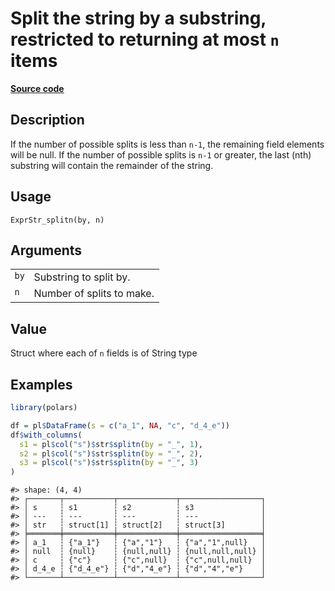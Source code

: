 

# Split the string by a substring, restricted to returning at most <code>n</code> items

[**Source code**](https://github.com/pola-rs/r-polars/tree/main/R/expr__string.R#L751)

## Description

If the number of possible splits is less than <code>n-1</code>, the
remaining field elements will be null. If the number of possible splits
is <code>n-1</code> or greater, the last (nth) substring will contain
the remainder of the string.

## Usage

<pre><code class='language-R'>ExprStr_splitn(by, n)
</code></pre>

## Arguments

<table>
<tr>
<td style="white-space: nowrap; font-family: monospace; vertical-align: top">
<code id="ExprStr_splitn_:_by">by</code>
</td>
<td>
Substring to split by.
</td>
</tr>
<tr>
<td style="white-space: nowrap; font-family: monospace; vertical-align: top">
<code id="ExprStr_splitn_:_n">n</code>
</td>
<td>
Number of splits to make.
</td>
</tr>
</table>

## Value

Struct where each of <code>n</code> fields is of String type

## Examples

``` r
library(polars)

df = pl$DataFrame(s = c("a_1", NA, "c", "d_4_e"))
df$with_columns(
  s1 = pl$col("s")$str$splitn(by = "_", 1),
  s2 = pl$col("s")$str$splitn(by = "_", 2),
  s3 = pl$col("s")$str$splitn(by = "_", 3)
)
```

    #> shape: (4, 4)
    #> ┌───────┬───────────┬─────────────┬──────────────────┐
    #> │ s     ┆ s1        ┆ s2          ┆ s3               │
    #> │ ---   ┆ ---       ┆ ---         ┆ ---              │
    #> │ str   ┆ struct[1] ┆ struct[2]   ┆ struct[3]        │
    #> ╞═══════╪═══════════╪═════════════╪══════════════════╡
    #> │ a_1   ┆ {"a_1"}   ┆ {"a","1"}   ┆ {"a","1",null}   │
    #> │ null  ┆ {null}    ┆ {null,null} ┆ {null,null,null} │
    #> │ c     ┆ {"c"}     ┆ {"c",null}  ┆ {"c",null,null}  │
    #> │ d_4_e ┆ {"d_4_e"} ┆ {"d","4_e"} ┆ {"d","4","e"}    │
    #> └───────┴───────────┴─────────────┴──────────────────┘
